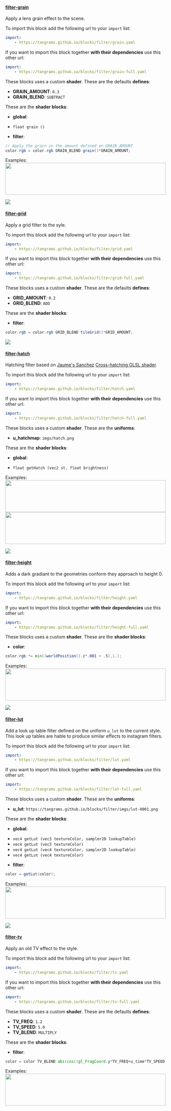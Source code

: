 

#### [filter-grain](http://tangrams.github.io/blocks/#filter-grain) <a href="https://github.com/tangrams/blocks/blob/gh-pages/filter/grain.yaml" target="_blank"><i class="fa fa-github" aria-hidden="true"></i></a>

Apply a lens grain effect to the scene.



To import this block add the following url to your `import` list:

```yaml
import:
    - https://tangrams.github.io/blocks/filter/grain.yaml
```




If you want to import this block together **with their dependencies** use this other url:

```yaml
import:
    - https://tangrams.github.io/blocks/filter/grain-full.yaml
```


These blocks uses a custom **shader**. These are the defaults **defines**:
 - **GRAIN_AMOUNT**: ```0.3```
 - **GRAIN_BLEND**: ```SUBTRACT```

These are the **shader blocks**:

- **global**:
 + `float grain () `
- **filter**:

```glsl
// Apply the grain in the amount defined on GRAIN_AMOUNT
color.rgb = color.rgb GRAIN_BLEND grain()*GRAIN_AMOUNT;

```



Examples:
<a href="https://mapzen.com/tangram/play/?scene=https://tangrams.github.io/tangram-sandbox/styles/grain.yaml&lines=29" target="_blank">
<img src="https://tangrams.github.io/tangram-sandbox/styles/grain.png" style="width: 100%; height: 100px; object-fit: cover;">
</a>

![](https://mapzen.com/common/styleguide/images/divider/compass-red.png)


#### [filter-grid](http://tangrams.github.io/blocks/#filter-grid) <a href="https://github.com/tangrams/blocks/blob/gh-pages/filter/grid.yaml" target="_blank"><i class="fa fa-github" aria-hidden="true"></i></a>

Apply a grid filter to the syle.



To import this block add the following url to your `import` list:

```yaml
import:
    - https://tangrams.github.io/blocks/filter/grid.yaml
```




If you want to import this block together **with their dependencies** use this other url:

```yaml
import:
    - https://tangrams.github.io/blocks/filter/grid-full.yaml
```


These blocks uses a custom **shader**. These are the defaults **defines**:
 - **GRID_AMOUNT**: ```0.2```
 - **GRID_BLEND**: ```ADD```

These are the **shader blocks**:

- **filter**:

```glsl
color.rgb = color.rgb GRID_BLEND tileGrid()*GRID_AMOUNT;

```



![](https://mapzen.com/common/styleguide/images/divider/compass-red.png)


#### [filter-hatch](http://tangrams.github.io/blocks/#filter-hatch) <a href="https://github.com/tangrams/blocks/blob/gh-pages/filter/hatch.yaml" target="_blank"><i class="fa fa-github" aria-hidden="true"></i></a>

Hatching filter based on [Jaume's Sanchez](https://twitter.com/thespite?lang=en) [Cross-hatching GLSL shader](https://www.clicktorelease.com/code/cross-hatching/).



To import this block add the following url to your `import` list:

```yaml
import:
    - https://tangrams.github.io/blocks/filter/hatch.yaml
```




If you want to import this block together **with their dependencies** use this other url:

```yaml
import:
    - https://tangrams.github.io/blocks/filter/hatch-full.yaml
```


These blocks uses a custom **shader**. These are the **uniforms**:
 - **u_hatchmap**: ```imgs/hatch.png```

These are the **shader blocks**:

- **global**:
 + `float getHatch (vec2 st, float brightness) `

Examples:
<a href="https://mapzen.com/tangram/play/?scene=https://tangrams.github.io/tangram-sandbox/styles/crosshatch.yaml&lines=111" target="_blank">
<img src="https://tangrams.github.io/tangram-sandbox/styles/crosshatch.png" style="width: 100%; height: 100px; object-fit: cover;">
</a>
<a href="https://mapzen.com/tangram/play/?scene=https://tangrams.github.io/tangram-sandbox/styles/pericoli.yaml&lines=157" target="_blank">
<img src="https://tangrams.github.io/tangram-sandbox/styles/pericoli.png" style="width: 100%; height: 100px; object-fit: cover;">
</a>

![](https://mapzen.com/common/styleguide/images/divider/compass-red.png)


#### [filter-height](http://tangrams.github.io/blocks/#filter-height) <a href="https://github.com/tangrams/blocks/blob/gh-pages/filter/height.yaml" target="_blank"><i class="fa fa-github" aria-hidden="true"></i></a>

Adds a dark gradiant to the geometries conform they approach to height 0.



To import this block add the following url to your `import` list:

```yaml
import:
    - https://tangrams.github.io/blocks/filter/height.yaml
```




If you want to import this block together **with their dependencies** use this other url:

```yaml
import:
    - https://tangrams.github.io/blocks/filter/height-full.yaml
```


These blocks uses a custom **shader**. These are the **shader blocks**:

- **color**:

```glsl
color.rgb *= min((worldPosition().z*.001 + .5),1.);
```



Examples:
<a href="https://mapzen.com/tangram/play/?scene=https://tangrams.github.io/tangram-sandbox/styles/default.yaml&lines=88" target="_blank">
<img src="https://tangrams.github.io/tangram-sandbox/styles/default.png" style="width: 100%; height: 100px; object-fit: cover;">
</a>

![](https://mapzen.com/common/styleguide/images/divider/compass-red.png)


#### [filter-lut](http://tangrams.github.io/blocks/#filter-lut) <a href="https://github.com/tangrams/blocks/blob/gh-pages/filter/lut.yaml" target="_blank"><i class="fa fa-github" aria-hidden="true"></i></a>

Add a look up table filter defined on the uniform ```u_lut``` to the current style. This look up tables are hable to produce similar effects to instagram filters.



To import this block add the following url to your `import` list:

```yaml
import:
    - https://tangrams.github.io/blocks/filter/lut.yaml
```




If you want to import this block together **with their dependencies** use this other url:

```yaml
import:
    - https://tangrams.github.io/blocks/filter/lut-full.yaml
```


These blocks uses a custom **shader**. These are the **uniforms**:
 - **u_lut**: ```https://tangrams.github.io/blocks/filter/imgs/lut-0001.png```

These are the **shader blocks**:

- **global**:
 + `vec4 getLut (vec3 textureColor, sampler2D lookupTable) `
 + `vec4 getLut (vec3 textureColor) `
 + `vec4 getLut (vec4 textureColor, sampler2D lookupTable) `
 + `vec4 getLut (vec4 textureColor) `
- **filter**:

```glsl
color = getLut(color);
```



Examples:
<a href="https://mapzen.com/tangram/play/?scene=https://tangrams.github.io/tangram-sandbox/styles/sandbox-lut.yaml" target="_blank">
<img src="https://tangrams.github.io/tangram-sandbox/styles/sandbox-lut.png" style="width: 100%; height: 100px; object-fit: cover;">
</a>

![](https://mapzen.com/common/styleguide/images/divider/compass-red.png)


#### [filter-tv](http://tangrams.github.io/blocks/#filter-tv) <a href="https://github.com/tangrams/blocks/blob/gh-pages/filter/tv.yaml" target="_blank"><i class="fa fa-github" aria-hidden="true"></i></a>

Apply an old TV effect to the style.



To import this block add the following url to your `import` list:

```yaml
import:
    - https://tangrams.github.io/blocks/filter/tv.yaml
```




If you want to import this block together **with their dependencies** use this other url:

```yaml
import:
    - https://tangrams.github.io/blocks/filter/tv-full.yaml
```


These blocks uses a custom **shader**. These are the defaults **defines**:
 - **TV_FREQ**: ```1.2```
 - **TV_SPEED**: ```5.0```
 - **TV_BLEND**: ```MULTIPLY```

These are the **shader blocks**:

- **filter**:

```glsl
color = color TV_BLEND abs(cos((gl_FragCoord.y*TV_FREQ+u_time*TV_SPEED)));

```



Examples:
<a href="https://mapzen.com/tangram/play/?scene=https://tangrams.github.io/tangram-sandbox/styles/9845C.yaml" target="_blank">
<img src="https://tangrams.github.io/tangram-sandbox/styles/9845C.png" style="width: 100%; height: 100px; object-fit: cover;">
</a>
